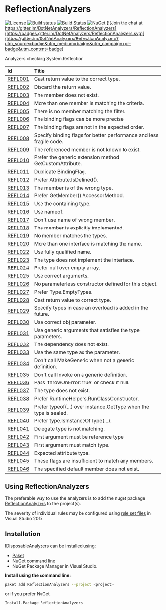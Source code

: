# ReflectionAnalyzers
[![License](https://img.shields.io/badge/license-MIT-blue.svg)](LICENSE)
[![Build status](https://ci.appveyor.com/api/projects/status/5apvp4qa64q3tyi8/branch/master?svg=true)](https://ci.appveyor.com/project/JohanLarsson/reflectionanalyzers/branch/master)
[![Build Status](https://dev.azure.com/DotNetAnalyzers/ReflectionAnalyzers/_apis/build/status/DotNetAnalyzers.ReflectionAnalyzers?branchName=master)](https://dev.azure.com/DotNetAnalyzers/ReflectionAnalyzers/_build/latest?definitionId=5&branchName=master)
[![NuGet](https://img.shields.io/nuget/v/ReflectionAnalyzers.svg)](https://www.nuget.org/packages/ReflectionAnalyzers/)
[![Join the chat at https://gitter.im/DotNetAnalyzers/ReflectionAnalyzers](https://badges.gitter.im/DotNetAnalyzers/ReflectionAnalyzers.svg)](https://gitter.im/DotNetAnalyzers/ReflectionAnalyzers?utm_source=badge&utm_medium=badge&utm_campaign=pr-badge&utm_content=badge)

Analyzers checking System.Reflection

| Id       | Title
| :--      | :--
| [REFL001](https://github.com/DotNetAnalyzers/ReflectionAnalyzers/tree/master/documentation/REFL001.md)| Cast return value to the correct type.
| [REFL002](https://github.com/DotNetAnalyzers/ReflectionAnalyzers/tree/master/documentation/REFL002.md)| Discard the return value.
| [REFL003](https://github.com/DotNetAnalyzers/ReflectionAnalyzers/tree/master/documentation/REFL003.md)| The member does not exist.
| [REFL004](https://github.com/DotNetAnalyzers/ReflectionAnalyzers/tree/master/documentation/REFL004.md)| More than one member is matching the criteria.
| [REFL005](https://github.com/DotNetAnalyzers/ReflectionAnalyzers/tree/master/documentation/REFL005.md)| There is no member matching the filter.
| [REFL006](https://github.com/DotNetAnalyzers/ReflectionAnalyzers/tree/master/documentation/REFL006.md)| The binding flags can be more precise.
| [REFL007](https://github.com/DotNetAnalyzers/ReflectionAnalyzers/tree/master/documentation/REFL007.md)| The binding flags are not in the expected order.
| [REFL008](https://github.com/DotNetAnalyzers/ReflectionAnalyzers/tree/master/documentation/REFL008.md)| Specify binding flags for better performance and less fragile code.
| [REFL009](https://github.com/DotNetAnalyzers/ReflectionAnalyzers/tree/master/documentation/REFL009.md)| The referenced member is not known to exist.
| [REFL010](https://github.com/DotNetAnalyzers/ReflectionAnalyzers/tree/master/documentation/REFL010.md)| Prefer the generic extension method GetCustomAttribute<T>.
| [REFL011](https://github.com/DotNetAnalyzers/ReflectionAnalyzers/tree/master/documentation/REFL011.md)| Duplicate BindingFlag.
| [REFL012](https://github.com/DotNetAnalyzers/ReflectionAnalyzers/tree/master/documentation/REFL012.md)| Prefer Attribute.IsDefined().
| [REFL013](https://github.com/DotNetAnalyzers/ReflectionAnalyzers/tree/master/documentation/REFL013.md)| The member is of the wrong type.
| [REFL014](https://github.com/DotNetAnalyzers/ReflectionAnalyzers/tree/master/documentation/REFL014.md)| Prefer GetMember().AccessorMethod.
| [REFL015](https://github.com/DotNetAnalyzers/ReflectionAnalyzers/tree/master/documentation/REFL015.md)| Use the containing type.
| [REFL016](https://github.com/DotNetAnalyzers/ReflectionAnalyzers/tree/master/documentation/REFL016.md)| Use nameof.
| [REFL017](https://github.com/DotNetAnalyzers/ReflectionAnalyzers/tree/master/documentation/REFL017.md)| Don't use name of wrong member.
| [REFL018](https://github.com/DotNetAnalyzers/ReflectionAnalyzers/tree/master/documentation/REFL018.md)| The member is explicitly implemented.
| [REFL019](https://github.com/DotNetAnalyzers/ReflectionAnalyzers/tree/master/documentation/REFL019.md)| No member matches the types.
| [REFL020](https://github.com/DotNetAnalyzers/ReflectionAnalyzers/tree/master/documentation/REFL020.md)| More than one interface is matching the name.
| [REFL022](https://github.com/DotNetAnalyzers/ReflectionAnalyzers/tree/master/documentation/REFL022.md)| Use fully qualified name.
| [REFL023](https://github.com/DotNetAnalyzers/ReflectionAnalyzers/tree/master/documentation/REFL023.md)| The type does not implement the interface.
| [REFL024](https://github.com/DotNetAnalyzers/ReflectionAnalyzers/tree/master/documentation/REFL024.md)| Prefer null over empty array.
| [REFL025](https://github.com/DotNetAnalyzers/ReflectionAnalyzers/tree/master/documentation/REFL025.md)| Use correct arguments.
| [REFL026](https://github.com/DotNetAnalyzers/ReflectionAnalyzers/tree/master/documentation/REFL026.md)| No parameterless constructor defined for this object.
| [REFL027](https://github.com/DotNetAnalyzers/ReflectionAnalyzers/tree/master/documentation/REFL027.md)| Prefer Type.EmptyTypes.
| [REFL028](https://github.com/DotNetAnalyzers/ReflectionAnalyzers/tree/master/documentation/REFL028.md)| Cast return value to correct type.
| [REFL029](https://github.com/DotNetAnalyzers/ReflectionAnalyzers/tree/master/documentation/REFL029.md)| Specify types in case an overload is added in the future.
| [REFL030](https://github.com/DotNetAnalyzers/ReflectionAnalyzers/tree/master/documentation/REFL030.md)| Use correct obj parameter.
| [REFL031](https://github.com/DotNetAnalyzers/ReflectionAnalyzers/tree/master/documentation/REFL031.md)| Use generic arguments that satisfies the type parameters.
| [REFL032](https://github.com/DotNetAnalyzers/ReflectionAnalyzers/tree/master/documentation/REFL032.md)| The dependency does not exist.
| [REFL033](https://github.com/DotNetAnalyzers/ReflectionAnalyzers/tree/master/documentation/REFL033.md)| Use the same type as the parameter.
| [REFL034](https://github.com/DotNetAnalyzers/ReflectionAnalyzers/tree/master/documentation/REFL034.md)| Don't call MakeGeneric when not a generic definition.
| [REFL035](https://github.com/DotNetAnalyzers/ReflectionAnalyzers/tree/master/documentation/REFL035.md)| Don't call Invoke on a generic definition.
| [REFL036](https://github.com/DotNetAnalyzers/ReflectionAnalyzers/tree/master/documentation/REFL036.md)| Pass 'throwOnError: true' or check if null.
| [REFL037](https://github.com/DotNetAnalyzers/ReflectionAnalyzers/tree/master/documentation/REFL037.md)| The type does not exist.
| [REFL038](https://github.com/DotNetAnalyzers/ReflectionAnalyzers/tree/master/documentation/REFL038.md)| Prefer RuntimeHelpers.RunClassConstructor.
| [REFL039](https://github.com/DotNetAnalyzers/ReflectionAnalyzers/tree/master/documentation/REFL039.md)| Prefer typeof(...) over instance.GetType when the type is sealed.
| [REFL040](https://github.com/DotNetAnalyzers/ReflectionAnalyzers/tree/master/documentation/REFL040.md)| Prefer type.IsInstanceOfType(...).
| [REFL041](https://github.com/DotNetAnalyzers/ReflectionAnalyzers/tree/master/documentation/REFL041.md)| Delegate type is not matching.
| [REFL042](https://github.com/DotNetAnalyzers/ReflectionAnalyzers/tree/master/documentation/REFL042.md)| First argument must be reference type.
| [REFL043](https://github.com/DotNetAnalyzers/ReflectionAnalyzers/tree/master/documentation/REFL043.md)| First argument must match type.
| [REFL044](https://github.com/DotNetAnalyzers/ReflectionAnalyzers/tree/master/documentation/REFL044.md)| Expected attribute type.
| [REFL045](https://github.com/DotNetAnalyzers/ReflectionAnalyzers/tree/master/documentation/REFL045.md)| These flags are insufficient to match any members.
| [REFL046](https://github.com/DotNetAnalyzers/ReflectionAnalyzers/tree/master/documentation/REFL046.md)| The specified default member does not exist.


## Using ReflectionAnalyzers

The preferable way to use the analyzers is to add the nuget package [ReflectionAnalyzers](https://www.nuget.org/packages/ReflectionAnalyzers)
to the project(s).

The severity of individual rules may be configured using [rule set files](https://msdn.microsoft.com/en-us/library/dd264996.aspx)
in Visual Studio 2015.

## Installation

IDisposableAnalyzers can be installed using:
- [Paket](https://fsprojects.github.io/Paket/) 
- NuGet command line
- NuGet Package Manager in Visual Studio.


**Install using the command line:**
```bash
paket add ReflectionAnalyzers --project <project>
```

or if you prefer NuGet
```bash
Install-Package ReflectionAnalyzers
```
